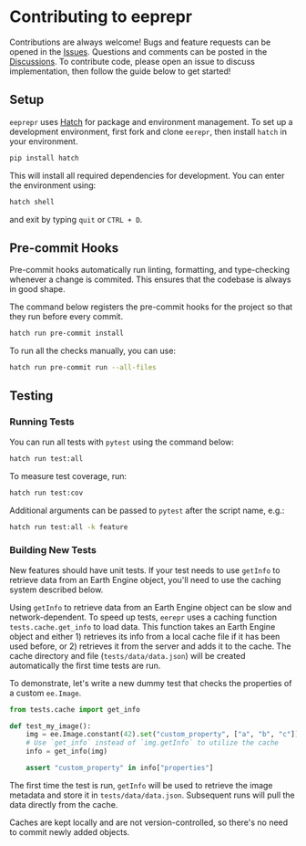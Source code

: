 # Contributing to eeprepr

Contributions are always welcome! Bugs and feature requests can be opened in the [Issues](https://github.com/aazuspan/eerepr/issues). Questions and comments can be posted in the [Discussions](https://github.com/aazuspan/eerepr/discussions). To contribute code, please open an issue to discuss implementation, then follow the guide below to get started!

## Setup

`eeprepr` uses [Hatch](https://hatch.pypa.io/latest/) for package and environment management. To set up a development environment, first fork and clone `eerepr`, then install `hatch` in your environment.

```bash
pip install hatch
```

This will install all required dependencies for development. You can enter the environment using:

```bash
hatch shell
```

and exit by typing `quit` or `CTRL + D`.

## Pre-commit Hooks

Pre-commit hooks automatically run linting, formatting, and type-checking whenever a change is commited. This ensures that the codebase is always in good shape.

The command below registers the pre-commit hooks for the project so that they run before every commit.

```bash
hatch run pre-commit install
```

To run all the checks manually, you can use:

```bash
hatch run pre-commit run --all-files
```

## Testing

### Running Tests

You can run all tests with `pytest` using the command below:

```bash
hatch run test:all
```

To measure test coverage, run:

```bash
hatch run test:cov
```

Additional arguments can be passed to `pytest` after the script name, e.g.:

```bash
hatch run test:all -k feature
```

### Building New Tests

New features should have unit tests. If your test needs to use `getInfo` to retrieve data from an Earth Engine object, you'll need to use the caching system described below.

Using `getInfo` to retrieve data from an Earth Engine object can be slow and network-dependent. To speed up tests, `eerepr` uses a caching function `tests.cache.get_info` to load data. This function takes an Earth Engine object and either 1) retrieves its info from a local cache file if it has been used before, or 2) retrieves it from the server and adds it to the cache. The cache directory and file (`tests/data/data.json`) will be created automatically the first time tests are run.

To demonstrate, let's write a new dummy test that checks the properties of a custom `ee.Image`.

```python
from tests.cache import get_info

def test_my_image():
    img = ee.Image.constant(42).set("custom_property", ["a", "b", "c"])
    # Use `get_info` instead of `img.getInfo` to utilize the cache
    info = get_info(img)

    assert "custom_property" in info["properties"]
```

The first time the test is run, `getInfo` will be used to retrieve the image metadata and store it in `tests/data/data.json`. Subsequent runs will pull the data directly from the cache.

Caches are kept locally and are not version-controlled, so there's no need to commit newly added objects.